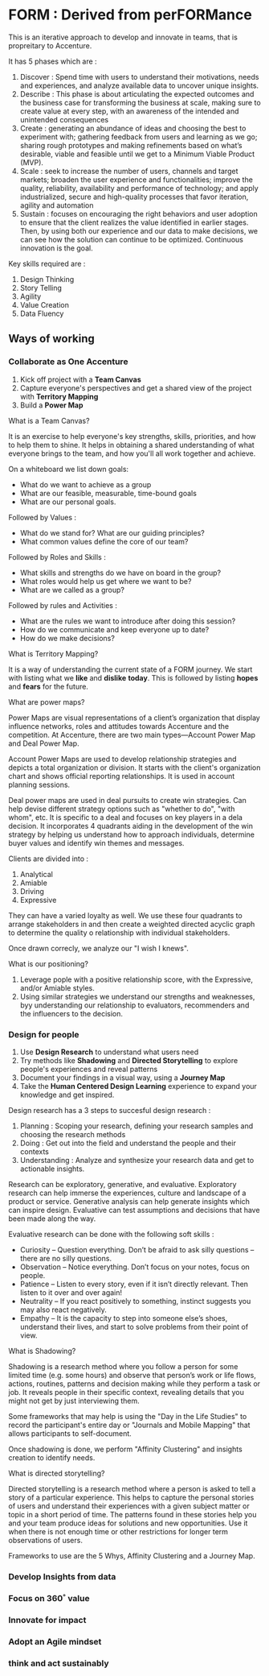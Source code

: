 # FORM : Derived from perFORMance

This is an iterative approach to develop and innovate in teams, that is propreitary to Accenture.

It has 5 phases which are :

1. Discover : Spend time with users to understand their motivations, needs and experiences, and analyze available data to uncover unique insights.
2. Describe : This phase is about articulating the expected outcomes and the business case for transforming the business at scale, making sure to create value at every step, with an awareness of the intended and unintended consequences
3. Create : generating an abundance of ideas and choosing the best to experiment with; gathering feedback from users and learning as we go; sharing rough prototypes and making refinements based on what’s desirable, viable and feasible until we get to a Minimum Viable Product (MVP).
4. Scale : seek to increase the number of users, channels and target markets; broaden the user experience and functionalities; improve the quality, reliability, availability and performance of technology; and apply industrialized, secure and high-quality processes that favor iteration, agility and automation
5. Sustain : focuses on encouraging the right behaviors and user adoption to ensure that the client realizes the value identified in earlier stages. Then, by using both our experience and our data to make decisions, we can see how the solution can continue to be optimized. Continuous innovation is the goal.

Key skills required are :

1. Design Thinking
2. Story Telling
3. Agility
4. Value Creation
5. Data Fluency

## Ways of working

### Collaborate as One Accenture

1. Kick off project with a **Team Canvas**
2. Capture everyone's perspectives and get a shared view of the project with **Territory Mapping**
3. Build a **Power Map**

What is a Team Canvas?

It is an exercise to help everyone's key strengths, skills, priorities, and how to help them to shine. It helps in obtaining a shared understanding of what everyone brings to the team, and how you'll all work together and achieve.

On a whiteboard we list down goals:
- What do we want to achieve as a group
- What are our feasible, measurable, time-bound goals
- What are our personal goals.

Followed by Values :
- What do we stand for? What are our guiding principles?
- What common values define the core of our team?

Followed by Roles and Skills :
- What skills and strengths do we have on board in the group?
- What roles would help us get where we want to be?
- What are we called as a group?

Followed by rules and Activities :
- What are the rules we want to introduce after doing this session?
- How do we communicate and keep everyone up to date?
- How do we make decisions?

What is Territory Mapping?

It is a way of understanding the current state of a FORM journey. We start with listing what we **like** and **dislike** **today**. This is followed by listing **hopes** and **fears** for the future.

What are power maps?

Power Maps are visual representations of a client’s organization that display influence networks, roles and attitudes towards Accenture and the competition. At Accenture, there are two main types—Account Power Map and Deal Power Map.

Account Power Maps are used to develop relationship strategies and depicts a total organization or division. It starts with the client's organization chart and shows official reporting relationships. It is used in account planning sessions.

Deal power maps are used in deal pursuits to create win strategies. Can help devise different strategy options such as "whether to do", "with whom", etc. It is specific to a deal and focuses on key players in a dela decision. It incorporates 4 quadrants aiding in the development of the win strategy by helping us understand how to approach individuals, determine buyer values and identify win themes and messages.

Clients are divided into :

1. Analytical
2. Amiable
3. Driving
4. Expressive

They can have a varied loyalty as well. We use these four quadrants to arrange stakeholders in and then create a weighted directed acyclic graph to determine the quality o relationship with individual stakeholders.

Once drawn correcly, we analyze our "I wish I knews".

What is our positioning?

1. Leverage pople with a positive relationship score, with the Expressive, and/or Amiable styles.
2. Using similar strategies we understand our strengths and weaknesses, byy understanding our relationship to evaluators, recommenders and the influencers to the decision.

### Design for people

1. Use **Design Research** to understand what users need
2. Try methods like **Shadowing** and **Directed Storytelling** to explore people's experiences and reveal patterns
3. Document your findings in a visual way, using a **Journey Map**
4. Take the **Human Centered Design Learning** experience to expand your knowledge and get inspired.

Design research has a 3 steps to succesful design research :

1. Planning : Scoping your research, defining your research samples and choosing the research methods
2. Doing : Get out into the field and understand the people and their contexts
3. Understanding : Analyze and synthesize your research data and get to actionable insights.

Research can be exploratory, generative, and evaluative. Exploratory research can help immerse the experiences, culture and landscape of a product or service. Generative analysis can help generate insights which can inspire design. Evaluative can test assumptions and decisions that have been made along the way.

Evaluative research can be done with the following soft skills :

- Curiosity – Question everything. Don’t be afraid to ask silly questions – there are no silly questions.
- Observation – Notice everything. Don’t focus on your notes, focus on people.
- Patience – Listen to every story, even if it isn’t directly relevant. Then listen to it over and over again!
- Neutrality – If you react positively to something, instinct suggests you may also react negatively.
- Empathy – It is the capacity to step into someone else’s shoes, understand their lives, and start to solve problems from their point of view.

What is Shadowing?

Shadowing is a research method where you follow a person for some limited time (e.g. some hours) and observe that person’s work or life flows, actions, routines, patterns and decision making while they perform a task or job. It reveals people in their specific context, revealing details that you might not get by just interviewing them.

Some frameworks that may help is using the "Day in the Life Studies" to record the participant's entire day or "Journals and Mobile Mapping" that allows participants to self-document.

Once shadowing is done, we perform "Affinity Clustering" and insights creation to identify needs.

What is directed storytelling?

Directed storytelling is a research method where a person is asked to tell a story of a particular experience. This helps to capture the personal stories of users and understand their experiences with a given subject matter or topic in a short period of time. The patterns found in these stories help you and your team produce ideas for solutions and new opportunities. Use it when there is not enough time or other restrictions for longer term observations of users.

Frameworks to use are the 5 Whys, Affinity Clustering and a Journey Map.

### Develop Insights from data

### Focus on 360˚ value

### Innovate for impact

### Adopt an Agile mindset

### think and act sustainably

